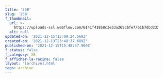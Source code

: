 ```yaml
---
title: '258'
slug: '258'
f_thumbnail:
  url: >-
    https://uploads-ssl.webflow.com/6141f41868c3e33a265cbfe7/61b7dbd2328cef80fdce0fad_258.jpg
  alt: null
updated-on: '2021-12-15T15:09:24.569Z'
created-on: '2021-12-13T23:48:37.689Z'
published-on: '2021-12-15T15:48:47.960Z'
f_status: false
f_category: XS
f_afficher-la-racine: false
layout: '[archive].html'
tags: archive
---
```



